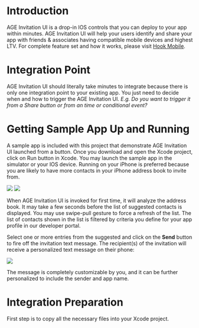 # Introduction

AGE Invitation UI is a drop-in IOS controls that you can deploy to your app within minutes.  AGE Invitation UI will help your users identify and share your app with friends & associates having compatible mobile devices and highest LTV.  For complete feature set and how it works, please visit <a href="http://www.hookmobile.com">Hook Mobile</a>.

# Integration Point

AGE Invitation UI should literally take minutes to integrate because there is only one integration point to your existing app.  You just need to decide when and how to trigger the AGE Invitation UI.  <i>E.g. Do you want to trigger it from a Share button or from an time or conditional event?</i>  

# Getting Sample App Up and Running
A sample app is included with this project that demonstrate AGE Invitation UI launched from a button.  Once you download and open the Xcode project, click on Run button in Xcode.  You may launch the sample app in the simulator or your IOS device.  Running on your iPhone is preferred because you are likely to have more contacts in your iPhone address book to invite from.    

[![](https://dl.dropbox.com/s/izxzj9qxrgl2axd/AGEUI1.PNG)](https://www.dropbox.com/s/izxzj9qxrgl2axd/AGEUI1.PNG)
[![](https://dl.dropbox.com/s/pm1uzrjn1p1dk9v/AGEUI2.PNG)](https://www.dropbox.com/s/pm1uzrjn1p1dk9v/AGEUI2.PNG)

When AGE Invitation UI is invoked for first time, it will analyze the address book.  It may take a few seconds before the list of suggested contacts is displayed.  You may use swipe-pull gesture to force a refresh of the list.  The list of contacts shown in the list is filtered by criteria you define for your app profile in our developer portal.  

Select one or more entries from the suggested and click on the <b>Send</b> button to fire off the invitation text message.  The recipient(s) of the invitation will receive a personalized text message on their phone:

[![](https://dl.dropbox.com/s/zg3qbf5ac8om7cg/inviteSms.PNG)](https://dl.dropbox.com/s/zg3qbf5ac8om7cg/inviteSms.PNG)

The message is completely customizable by you, and it can be further personalized to include the sender and app name.

# Integration Preparation
First step is to copy all the necessary files into your Xcode project.  